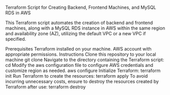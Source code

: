 Terraform Script for Creating Backend, Frontend Machines, and MySQL RDS in AWS

This Terraform script automates the creation of backend and frontend machines, along with a MySQL RDS instance in AWS within the same region and availability zone (AZ), utilizing the default VPC or a new VPC if specified.

Prerequisites
Terraform installed on your machine. 
AWS account with appropriate permissions.
Instructions
Clone this repository to your local machine
git clone <repository-url>
Navigate to the directory containing the Terraform script:
cd <repository-directory>
Modify the aws configuration file to configure AWS credentials and customize region as needed.
aws configure
Initialize Terraform:
terraform init
Run Terraform to create the resources:
terraform apply
To avoid incurring unnecessary costs, ensure to destroy the resources created by Terraform after use:
terraform destroy
